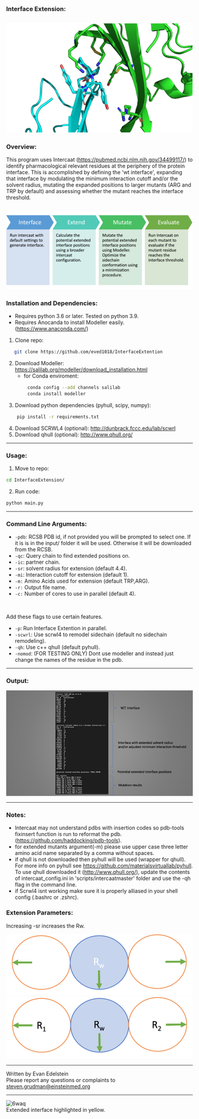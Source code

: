 ### Interface Extension:

![ctla4](Media/ctla4cd80.png)
------

 
### Overview:

This program uses Intercaat (https://pubmed.ncbi.nlm.nih.gov/34499117/) to identify pharmacological relevant residues at the periphery of the protein interface. This is accomplished by defining the 'wt interface', expanding that interface by modulating the minimum interaction cutoff and/or the solvent radius, mutating the expanded positions to larger mutants (ARG and TRP by default) and assessing whether the mutant reaches the interface threshold.

![alg](Media/alg.png)
------


### Installation and Dependencies:
* Requires python 3.6 or later. Tested on python 3.9. 
* Requires Anocanda to install Modeller easily.(https://www.anaconda.com/)
1. Clone repo:
```sh
   git clone https://github.com/eved1018/InterfaceExtention
```
2. Download Modeller: https://salilab.org/modeller/download_installation.html
    * for Conda enviroment:
```sh 
        conda config --add channels salilab
        conda install modeller
```
3. Download python dependencies (pyhull, scipy, numpy):
```sh
    pip install -r requirements.txt 
```
4. Download SCRWL4 (optional): http://dunbrack.fccc.edu/lab/scwrl
5. Download qhull (optional): http://www.qhull.org/

------

### Usage:
1. Move to repo:
```sh
cd InterfaceExtension/
```
2. Run code:
```sh
python main.py 
```
------

### Command Line Arguments:
* `-pdb`: RCSB PDB id, if not provided you will be prompted to select one. If it is is in the input/ folder it will be used. Otherwise it will be downloaded from the RCSB.
* `-qc`: Query chain to find extended positions on.
* `-ic`: partner chain.
* `-sr`: solvent radius for extension (default 4.4).
* `-mi`: Interaction cutoff for extension (default 1).
* `-m:` Amino Acids used for extension (default TRP,ARG).
* `-r:` Output file name. 
* `-c:` Number of cores to use in parallel (default 4).
<br />

Add these flags to use certain features. 
*  `-p`: Run Interface Extention in parallel.  
* `-scwrl`: Use scrwl4 to remodel sidechain (default no sidechain remodeling).
* `-qh`: Use c++ qhull (default pyhull). 
* `-nomod`: (FOR TESTING ONLY) Dont use modeller and instead just change the names of the residue in the pdb. 
------

### Output:
![output](Media/results.png)

------

### Notes:
* Intercaat may not understand pdbs with insertion codes so pdb-tools fixinsert function is run to reformat the pdb. (https://github.com/haddocking/pdb-tools).
* for extended mutants argument(-m) please use upper case three letter amino acid name separated by a comma without spaces.
* if qhull is not downloaded then pyhull will be used (wrapper for qhull). For more info on pyhull see https://github.com/materialsvirtuallab/pyhull. To use qhull downloaded it (http://www.qhull.org/), update the contents of intercaat_config.ini in 'scripts/intercaatmaster' folder  and use the -qh flag in the command line.
* if Scrwl4 isnt working make sure it is properly alliased in your shell config (.bashrc or .zshrc). 

### Extension Parameters:
Increasing -sr increases the Rw.

![sr](Media/sr.png#gh-dark-mode-only)
![sr](Media/srlight.png#gh-light-mode-only)

------

Written by Evan Edelstein 
<br />
Please report any questions or complaints to steven.grudman@einsteinmed.org

------


![6waq](Media/6waq.gif)
<br/>
Extended interface highlighted in yellow.  

